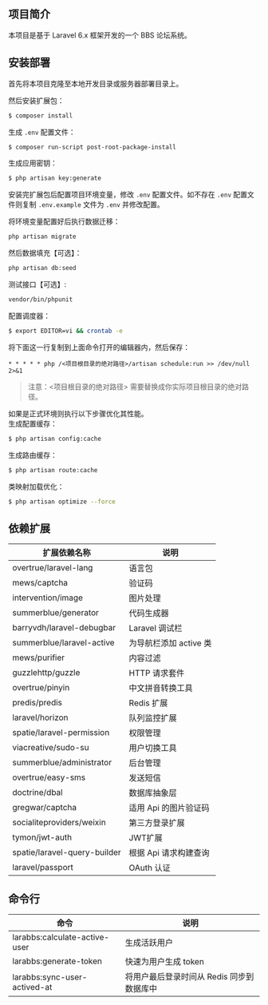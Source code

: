 ## 项目简介

本项目是基于 Laravel 6.x 框架开发的一个 BBS 论坛系统。

## 安装部署

首先将本项目克隆至本地开发目录或服务器部署目录上。

然后安装扩展包：
```sh
$ composer install
```

生成 `.env` 配置文件：
```sh
$ composer run-script post-root-package-install
```

生成应用密钥：
```sh
$ php artisan key:generate
```

安装完扩展包后配置项目环境变量，修改 `.env` 配置文件。如不存在 `.env` 配置文件则复制 `.env.example` 文件为 `.env` 并修改配置。

将环境变量配置好后执行数据迁移：
```sh
php artisan migrate
```

然后数据填充【可选】：
```sh
php artisan db:seed
```

测试接口【可选】:
```sh
vendor/bin/phpunit
```

配置调度器：
```sh
$ export EDITOR=vi && crontab -e
```

将下面这一行复制到上面命令打开的编辑器内，然后保存：  
```
* * * * * php /<项目根目录的绝对路径>/artisan schedule:run >> /dev/null 2>&1
```
>注意：<项目根目录的绝对路径> 需要替换成你实际项目根目录的绝对路径。  

如果是正式环境则执行以下步骤优化其性能。  
生成配置缓存：
```sh
$ php artisan config:cache
```

生成路由缓存：
```sh
$ php artisan route:cache
```

类映射加载优化：
```sh
$ php artisan optimize --force
```

## 依赖扩展

| 扩展依赖名称                 | 说明                   |
| ---------------------------- | ---------------------- |
| overtrue/laravel-lang        | 语言包                 |
| mews/captcha                 | 验证码                 |
| intervention/image           | 图片处理               |
| summerblue/generator         | 代码生成器             |
| barryvdh/laravel-debugbar    | Laravel 调试栏         |
| summerblue/laravel-active    | 为导航栏添加 active 类 |
| mews/purifier                | 内容过滤               |
| guzzlehttp/guzzle            | HTTP 请求套件          |
| overtrue/pinyin              | 中文拼音转换工具       |
| predis/predis                | Redis 扩展             |
| laravel/horizon              | 队列监控扩展           |
| spatie/laravel-permission    | 权限管理               |
| viacreative/sudo-su          | 用户切换工具           |
| summerblue/administrator     | 后台管理               |
| overtrue/easy-sms            | 发送短信               |
| doctrine/dbal                | 数据库抽象层           |
| gregwar/captcha              | 适用 Api 的图片验证码  |
| socialiteproviders/weixin    | 第三方登录扩展         |
| tymon/jwt-auth               | JWT扩展                |
| spatie/laravel-query-builder | 根据 Api 请求构建查询  |
| laravel/passport             | OAuth 认证             |

## 命令行

| 命令                          | 说明                                      |
| ----------------------------- | ----------------------------------------- |
| larabbs:calculate-active-user | 生成活跃用户                              |
| larabbs:generate-token        | 快速为用户生成 token                      |
| larabbs:sync-user-actived-at  | 将用户最后登录时间从 Redis 同步到数据库中 |